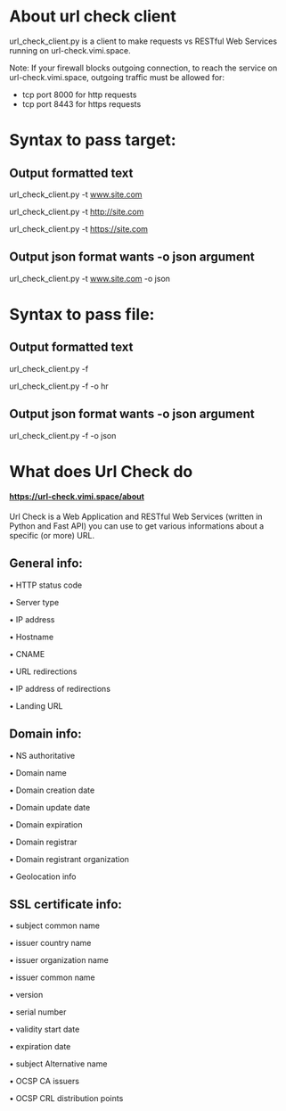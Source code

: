 # About url check client
url_check_client.py is a client to make requests vs RESTful Web Services running on url-check.vimi.space.

Note:
If your firewall blocks outgoing connection, to reach the service on url-check.vimi.space, 
outgoing traffic must be allowed for:

- tcp port 8000 for http requests
- tcp port 8443 for https requests

# Syntax to pass target: 

## Output formatted text
url_check_client.py  -t www.site.com

url_check_client.py  -t http://site.com

url_check_client.py  -t https://site.com

## Output json format wants -o json argument

url_check_client.py -t www.site.com  -o json



# Syntax to pass file: 

## Output formatted text
url_check_client.py -f <file> 

url_check_client.py -f <file> -o hr 

## Output json format wants -o json argument

url_check_client.py -f <file> -o json 



# What does Url Check do

#### https://url-check.vimi.space/about

Url Check is a Web Application and RESTful Web Services (written in Python and Fast API) you can use to get various informations about a specific (or more) URL.

## General info:

 • HTTP status code
 
 • Server type
 
 • IP address
 
 • Hostname
 
 • CNAME
 
 • URL redirections
 
 • IP address of redirections
 
 • Landing URL

## Domain info:

 • NS authoritative
 
 • Domain name
 
 • Domain creation date
 
 • Domain update date
 
 • Domain expiration
 
 • Domain registrar
 
 • Domain registrant organization
 
 • Geolocation info


## SSL certificate info:

 • subject common name
 
 • issuer country name
 
 • issuer organization name
 
 • issuer common name
 
 • version
 
 • serial number
 
 • validity start date 
 
 • expiration date 
 
 • subject Alternative name
 
 • OCSP CA issuers
 
 • OCSP CRL distribution points
 
